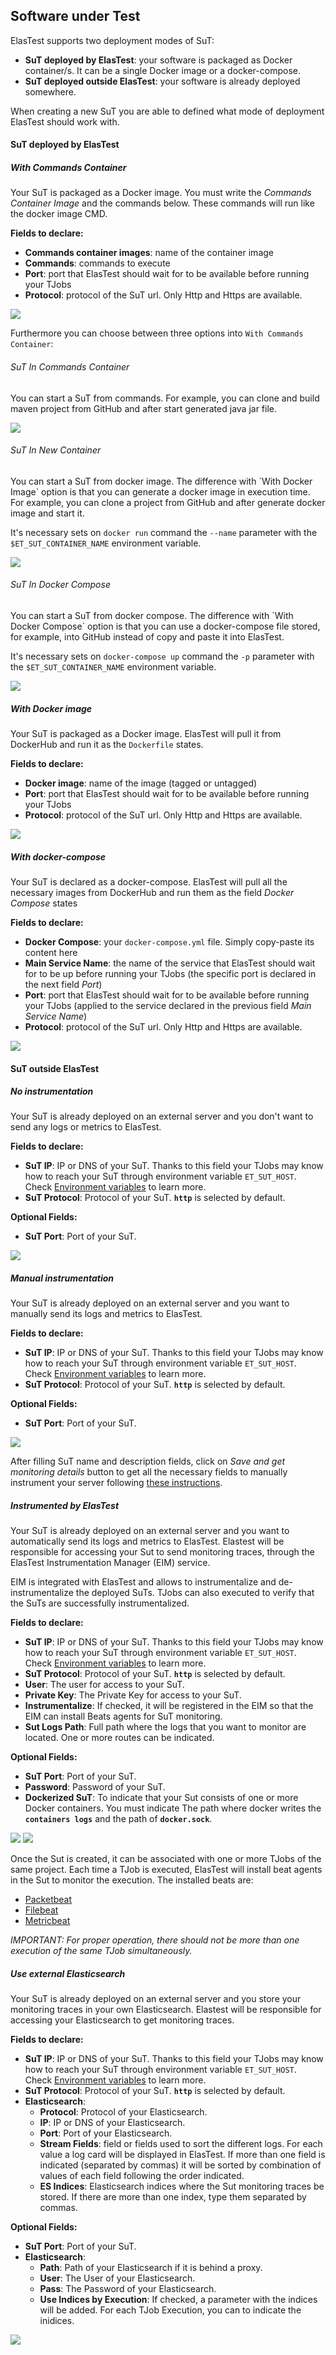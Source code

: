 <div class="range range-xs-left">
<div class="cell-xs-10 cell-lg-6 text-md-left inset-md-right-80 cell-lg-push-1 offset-top-50 offset-lg-top-0">
<h2 id="content" class="h1">Software under Test</h2>
<div class="offset-top-30 offset-md-top-30">
</div>
</div>
</div>

ElasTest supports two deployment modes of SuT:

-   **SuT deployed by ElasTest**: your software is packaged as Docker container/s. It can be a single Docker image or a docker-compose.
-   **SuT deployed outside ElasTest**: your software is already deployed somewhere.

When creating a new SuT you are able to defined what mode of deployment ElasTest should work with.

<h4 id="deployedElastest" class="holder-subtitle link-top">SuT deployed by ElasTest</h4>

<h5 id="elastestWithCommands" class="small-subtitle">With Commands Container</h5>

Your SuT is packaged as a Docker image. You must write the _Commands Container Image_ and the commands below. These commands will run like the docker image CMD.

**Fields to declare:**

-   **Commands container images**: name of the container image
-   **Commands**: commands to execute
-   **Port**: port that ElasTest should wait for to be available before running your TJobs
-   **Protocol**: protocol of the SuT url. Only Http and Https are available.

<p></p>
<div class="docs-gallery inline-block">
    <a data-fancybox="gallery-1" href="/docs/testing/images/sut/commands_container.png"><img class="img-responsive img-wellcome" src="/docs/testing/images/sut/commands_container.png"/></a>
</div>

Furthermore you can choose between three options into `With Commands Container`:

<h6 class="small-subtitle">SuT In Commands Container</h6>
You can start a SuT from commands. For example, you can clone and build maven project from GitHub and after start generated java jar file.

<p></p>
<div class="docs-gallery inline-block">
    <a data-fancybox="gallery-1" href="/docs/testing/images/sut/sut_in_commands_container.png"><img class="img-responsive img-wellcome" src="/docs/testing/images/sut/sut_in_commands_container.png"/></a>
</div>

<h6 class="small-subtitle" id="sutInNewContainer">SuT In New Container</h6>
You can start a SuT from docker image. The difference with `With Docker Image` option is that you can generate a docker image in execution time. For example, you can clone a project from GitHub and after generate docker image and start it.

It's necessary sets on `docker run` command the `--name` parameter with the `$ET_SUT_CONTAINER_NAME` environment variable.

<p></p>
<div class="docs-gallery inline-block">
    <a data-fancybox="gallery-1" href="/docs/testing/images/sut/sut_in_new_container.png"><img class="img-responsive img-wellcome" src="/docs/testing/images/sut/sut_in_new_container.png"/></a>
</div>

<h6 class="small-subtitle">SuT In Docker Compose</h6>
You can start a SuT from docker compose. The difference with `With Docker Compose` option is that you can use a docker-compose file stored, for example, into GitHub instead of copy and paste it into ElasTest.

It's necessary sets on `docker-compose up` command the `-p` parameter with the `$ET_SUT_CONTAINER_NAME` environment variable.

<p></p>
<div class="docs-gallery inline-block">
    <a data-fancybox="gallery-1" href="/docs/testing/images/sut/sut_in_docker_compose.png"><img class="img-responsive img-wellcome" src="/docs/testing/images/sut/sut_in_docker_compose.png"/></a>
</div>

<h5 id="elastestWithDockerImage" class="small-subtitle">With Docker image</h5>

Your SuT is packaged as a Docker image. ElasTest will pull it from DockerHub and run it as the `Dockerfile` states.

**Fields to declare:**

-   **Docker image**: name of the image (tagged or untagged)
-   **Port**: port that ElasTest should wait for to be available before running your TJobs
-   **Protocol**: protocol of the SuT url. Only Http and Https are available.

<p></p>
<div class="docs-gallery inline-block">
    <a data-fancybox="gallery-1" href="/docs/testing/images/sut/docker_image.png"><img class="img-responsive img-wellcome" src="/docs/testing/images/sut/docker_image.png"/></a>
</div>

<h5 id="elastestWithDockerCompose" class="small-subtitle">With docker-compose</h5>

Your SuT is declared as a docker-compose. ElasTest will pull all the necessary images from DockerHub and run them as the field _Docker Compose_ states

**Fields to declare:**

-   **Docker Compose**: your `docker-compose.yml` file. Simply copy-paste its content here
-   **Main Service Name**: the name of the service that ElasTest should wait for to be up before running your TJobs (the specific port is declared in the next field _Port_)
-   **Port**: port that ElasTest should wait for to be available before running your TJobs (applied to the service declared in the previous field _Main Service Name_)
-   **Protocol**: protocol of the SuT url. Only Http and Https are available.

<p></p>
<div class="docs-gallery inline-block">
    <a data-fancybox="gallery-1" href="/docs/testing/images/sut/docker_compose.png"><img class="img-responsive img-wellcome" src="/docs/testing/images/sut/docker_compose.png"/></a>
</div>

<h4 id="deployedOutside" class="holder-subtitle link-top">SuT outside ElasTest</h4>

<h5 id="outsideNoInstrumentation" class="small-subtitle">No instrumentation</h5>

Your SuT is already deployed on an external server and you don't want to send any logs or metrics to ElasTest.

**Fields to declare:**

-   **SuT IP**: IP or DNS of your SuT. Thanks to this field your TJobs may know how to reach your SuT through environment variable `ET_SUT_HOST`. Check [Environment variables](/testing/environment-variables) to learn more.
-   **SuT Protocol**: Protocol of your SuT. **`http`** is selected by default.

**Optional Fields:**

-   **SuT Port**: Port of your SuT.

<p></p>
<div class="docs-gallery inline-block">
    <a data-fancybox="gallery-1" href="/docs/testing/images/sut/sut_outside_no_instrumentation.png"><img class="img-responsive img-wellcome" src="/docs/testing/images/sut/sut_outside_no_instrumentation.png"/></a>
</div>

<h5 id="outsideManual" class="small-subtitle">Manual instrumentation</h5>

Your SuT is already deployed on an external server and you want to manually send its logs and metrics to ElasTest.

**Fields to declare:**

-   **SuT IP**: IP or DNS of your SuT. Thanks to this field your TJobs may know how to reach your SuT through environment variable `ET_SUT_HOST`. Check [Environment variables](/testing/environment-variables) to learn more.
-   **SuT Protocol**: Protocol of your SuT. **`http`** is selected by default.

**Optional Fields:**

-   **SuT Port**: Port of your SuT.

<p></p>
<div class="docs-gallery inline-block">
    <a data-fancybox="gallery-1" href="/docs/testing/images/sut/sut_outside_manual_instrumentation.png"><img class="img-responsive img-wellcome" src="/docs/testing/images/sut/sut_outside_manual_instrumentation.png"/></a>
</div>

After filling SuT name and description fields, click on _Save and get monitoring details_ button to get all the necessary fields to manually instrument your server following [these instructions]().

<h5 id="outsideEim" class="small-subtitle">Instrumented by ElasTest</h5>

Your SuT is already deployed on an external server and you want to automatically send its logs and metrics to ElasTest. Elastest will be responsible for accessing your Sut to send monitoring traces, through the ElasTest Instrumentation Manager (EIM) service.

EIM is integrated with ElasTest and allows to instrumentalize and de-instrumentalize the deployed SuTs. TJobs can also executed to verify that the SuTs are successfully instrumentalized.

**Fields to declare:**

-   **SuT IP**: IP or DNS of your SuT. Thanks to this field your TJobs may know how to reach your SuT through environment variable `ET_SUT_HOST`. Check [Environment variables](/testing/environment-variables) to learn more.
-   **SuT Protocol**: Protocol of your SuT. **`http`** is selected by default.
-   **User**: The user for access to your SuT.
-   **Private Key**: The Private Key for access to your SuT.
-   **Instrumentalize**: If checked, it will be registered in the EIM so that the EIM can install Beats agents for SuT monitoring.
-   **Sut Logs Path**: Full path where the logs that you want to monitor are located. One or more routes can be indicated.

**Optional Fields:**

-   **SuT Port**: Port of your SuT.
-   **Password**: Password of your SuT.
-   **Dockerized SuT**: To indicate that your Sut consists of one or more Docker containers. You must indicate The path where docker writes the **`containers logs`** and the path of **`docker.sock`**.

<p></p>
<div class="docs-gallery inline-block">
    <a data-fancybox="gallery-1" href="/docs/testing/images/sut/sut_outside_eim.png"><img class="img-responsive img-wellcome" src="/docs/testing/images/sut/sut_outside_eim.png"/></a>
        <a data-fancybox="gallery-1" href="/docs/testing/images/sut/sut_outside_eim2.png"><img class="img-responsive img-wellcome" src="/docs/testing/images/sut/sut_outside_eim2.png"/></a>
</div>

Once the Sut is created, it can be associated with one or more TJobs of the same project. Each time a TJob is executed, ElasTest will install beat agents in the Sut to monitor the execution. The installed beats are:

-   [Packetbeat](https://www.elastic.co/guide/en/beats/packetbeat/5.6/packetbeat-overview.html)
-   [Filebeat](https://www.elastic.co/guide/en/beats/filebeat/5.6/filebeat-overview.html)
-   [Metricbeat](https://www.elastic.co/guide/en/beats/metricbeat/5.6/metricbeat-overview.html)

<div class="range range-xs range-xs-center warning-range">
    <div class="cell-xs-2 cell-lg-1" style="text-align: center;"><span class="icon mdi mdi-information-outline warning-span"></span></div>
    <div class="cell-xs-10 cell-lg-11 warning-text"><p><i>IMPORTANT: For proper operation, there should not be more than one execution of the same TJob simultaneously.</i></p></div>
</div>


<h5 id="outsideExternalES" class="small-subtitle">Use external Elasticsearch</h5>

Your SuT is already deployed on an external server and you store your monitoring traces in your own Elasticsearch. Elastest will be responsible for accessing your Elasticsearch to get monitoring traces.

**Fields to declare:**

-   **SuT IP**: IP or DNS of your SuT. Thanks to this field your TJobs may know how to reach your SuT through environment variable `ET_SUT_HOST`. Check [Environment variables](/testing/environment-variables) to learn more.
-   **SuT Protocol**: Protocol of your SuT. **`http`** is selected by default.
-   **Elasticsearch**:
    -   **Protocol**: Protocol of your Elasticsearch.
    -   **IP**: IP or DNS of your Elasticsearch.
    -   **Port**: Port of your Elasticsearch.
    -   **Stream Fields**: field or fields used to sort the different logs. For each value a log card will be displayed in ElasTest. If more than one field is indicated (separated by commas) it will be sorted by combination of values of each field following the order indicated.
    -   **ES Indices**: Elasticsearch indices where the Sut monitoring traces be stored. If there are more than one index, type them separated by commas.

**Optional Fields:**

-   **SuT Port**: Port of your SuT.
-   **Elasticsearch**:
    -   **Path**: Path of your Elasticsearch if it is behind a proxy.
    -   **User**: The User of your Elasticsearch.
    -   **Pass**: The Password of your Elasticsearch.
    -   **Use Indices by Execution**: If checked, a parameter with the indices will be added. For each TJob Execution, you can to indicate the inidices.

<p></p>
<div class="docs-gallery inline-block">
    <a data-fancybox="gallery-1" href="/docs/testing/images/sut/sut_outside_external_elasticsearch.png"><img class="img-responsive img-wellcome" src="/docs/testing/images/sut/sut_outside_external_elasticsearch.png"/></a>
</div>
